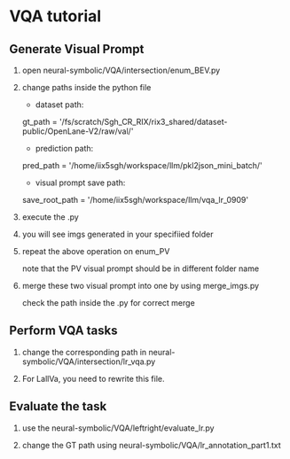 # VQA tutorial

## Generate Visual Prompt

1. open neural-symbolic/VQA/intersection/enum_BEV.py

2. change paths inside the python file

    - dataset path:

    gt_path = '/fs/scratch/Sgh_CR_RIX/rix3_shared/dataset-public/OpenLane-V2/raw/val/'

    - prediction path:

    pred_path = '/home/iix5sgh/workspace/llm/pkl2json_mini_batch/'

    - visual prompt save path:

    save_root_path = '/home/iix5sgh/workspace/llm/vqa_lr_0909'

3. execute the .py

4. you will see imgs generated in your specifiied folder

5. repeat the above operation on enum_PV 

    note that the PV visual prompt should be in different folder name
    
6. merge these two visual prompt into one by using merge_imgs.py 

    check the path inside the .py for correct merge

## Perform VQA tasks

1. change the corresponding path in neural-symbolic/VQA/intersection/lr_vqa.py

2. For LallVa, you need to rewrite this file.

## Evaluate the task

1. use the neural-symbolic/VQA/leftright/evaluate_lr.py

2. change the GT path using neural-symbolic/VQA/lr_annotation_part1.txt